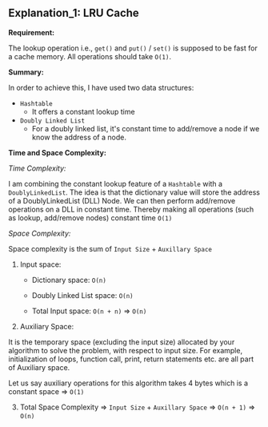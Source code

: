 ## Explanation_1: LRU Cache

**Requirement:**

The lookup operation i.e., `get()` and `put()` / `set()` is supposed to be fast for a cache memory. All operations should take `O(1)`.

**Summary:**

In order to achieve this, I have used two data structures:

- `Hashtable`
  - It offers a constant lookup time
- `Doubly Linked List`
  - For a doubly linked list, it's constant time to add/remove a node if we know the address of a node.

**Time and Space Complexity:**

*Time Complexity:*

I am combining the constant lookup feature of a `Hashtable` with a `DoublyLinkedList`. The idea is that the dictionary value will store the address of a DoublyLinkedList (DLL) Node.  We can then perform add/remove operations on a DLL in constant time. Thereby making all operations (such as lookup, add/remove nodes) constant time `O(1)`



*Space Complexity:*  

Space complexity is the sum of `Input Size` + `Auxillary Space`

1. Input space:

   - Dictionary space: `O(n)`

   - Doubly Linked List space: `O(n)`

   - Total Input space: `O(n + n)` => `O(n)`

2. Auxiliary Space:

It is the temporary space (excluding the input size) allocated by your algorithm to solve the problem, with respect to input size. For example, initialization of loops, function call, print, return statements etc. are all part of Auxiliary space.

Let us say auxiliary operations for this algorithm takes 4 bytes which is a constant space =>  `O(1)`

3. Total Space Complexity => `Input Size` + `Auxillary Space`  => `O(n + 1)` => `O(n)`
